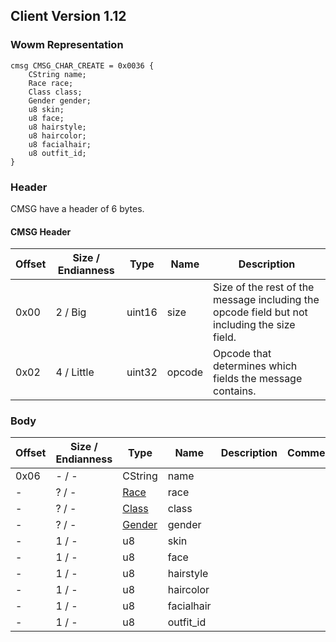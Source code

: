 ## Client Version 1.12

### Wowm Representation
```rust,ignore
cmsg CMSG_CHAR_CREATE = 0x0036 {
    CString name;
    Race race;
    Class class;
    Gender gender;
    u8 skin;
    u8 face;
    u8 hairstyle;
    u8 haircolor;
    u8 facialhair;
    u8 outfit_id;
}
```
### Header

CMSG have a header of 6 bytes.

#### CMSG Header

| Offset | Size / Endianness | Type   | Name   | Description |
| ------ | ----------------- | ------ | ------ | ----------- |
| 0x00   | 2 / Big           | uint16 | size   | Size of the rest of the message including the opcode field but not including the size field.|
| 0x02   | 4 / Little        | uint32 | opcode | Opcode that determines which fields the message contains.|

### Body

| Offset | Size / Endianness | Type | Name | Description | Comment |
| ------ | ----------------- | ---- | ---- | ----------- | ------- |
| 0x06 | - / - | CString | name |  |  |
| - | ? / - | [Race](race.md) | race |  |  |
| - | ? / - | [Class](class.md) | class |  |  |
| - | ? / - | [Gender](gender.md) | gender |  |  |
| - | 1 / - | u8 | skin |  |  |
| - | 1 / - | u8 | face |  |  |
| - | 1 / - | u8 | hairstyle |  |  |
| - | 1 / - | u8 | haircolor |  |  |
| - | 1 / - | u8 | facialhair |  |  |
| - | 1 / - | u8 | outfit_id |  |  |


